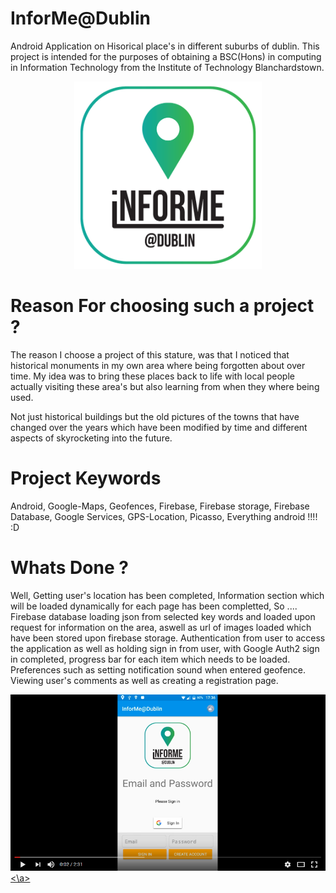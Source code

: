 # InforMe@Dublin

Android Application on Hisorical place's in different suburbs of dublin. This project is intended for the purposes of obtaining a
BSC(Hons) in computing in Information Technology from the Institute of Technology Blanchardstown.

<p align="center">
  <img src=https://github.com/AdamOConnor/InforMe-Dublin/blob/master/InforMe%40Dublin/app/src/main/res/drawable-hdpi/informe_dublin_transparent.png height=300 width= 300/>
</p>

# Reason For choosing such a project ?

The reason I choose a project of this stature, was that I noticed that historical monuments in my own area where being forgotten about over time. My idea was to bring these places back to life with local people actually visiting these area's but also learning from when they where being used.

Not just historical buildings but the old pictures of the towns that have changed over the years which have been modified by time and different aspects of skyrocketing into the future.

# Project Keywords

Android, Google-Maps, Geofences, Firebase, Firebase storage, Firebase Database, Google Services, GPS-Location, Picasso, Everything android !!!! :D

# Whats Done ?

Well, Getting user's location has been completed, Information section which will be loaded dynamically for each page has been completted, So .... Firebase database loading json from selected key words and loaded upon request for information on the area, aswell as url of images loaded which have been stored upon firebase storage. Authentication from user to access the application as well as holding sign in from user, with Google Auth2 sign in completed, progress bar for each item which needs to be loaded. Preferences such as setting notification sound when entered geofence. Viewing user's comments as well as creating a registration page.

<p align="center">

 <a href="https://www.youtube.com/watch?v=QaTIYzf6yFE"><img src="https://github.com/AdamOConnor/InforMe-Dublin/blob/master/ScreenShots/link.png"><\a>
 
</p>


